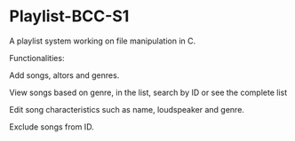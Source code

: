# Playlist-BCC-S1
A playlist system working on file manipulation in C.

Functionalities:

  Add songs, altors and genres.

  View songs based on genre, in the list, search by ID or see the complete list
  
  Edit song characteristics such as name, loudspeaker and genre.
  
  Exclude songs from ID.
